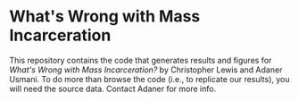 # What's Wrong with Mass Incarceration

This repository contains the code that generates results and figures for *What's Wrong with Mass Incarceration?* by Christopher Lewis and Adaner Usmani. To do more than browse the code (i.e., to replicate our results), you will need the source data. Contact Adaner for more info. 


